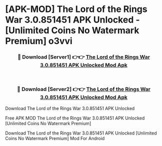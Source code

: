 # [APK-MOD] The Lord of the Rings  War 3.0.851451 APK Unlocked - [Unlimited Coins No Watermark Premium] o3vvi



<div align="center">
<h3>🔴 Download [Server1] 👉👉 <a href="https://momento.my/?title=The_Lord_of_the_Rings__War_3.0.851451_APK_Unlocked">The Lord of the Rings  War 3.0.851451 APK Unlocked Mod Apk</a></h3><br>

<h3>🔴 Download [Server2] 👉👉 <a href="https://momento.my/?title=The_Lord_of_the_Rings__War_3.0.851451_APK_Unlocked">The Lord of the Rings  War 3.0.851451 APK Unlocked Mod Apk</a></h3>
</div>



Download The Lord of the Rings  War 3.0.851451 APK Unlocked 

Free APK MOD The Lord of the Rings  War 3.0.851451 APK Unlocked [Unlimited Coins No Watermark Premium]

Download The Lord of the Rings  War 3.0.851451 APK Unlocked [Unlimited Coins No Watermark Premium] Mod For Android
